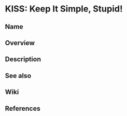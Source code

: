 # KISS: Keep It Simple, Stupid!

## Name

## Overview

## Description

## See also

## Wiki

## References
